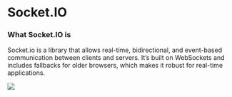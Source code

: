 # Socket.IO

### What Socket.IO is

Socket.io is a library that allows real-time, bidirectional, and event-based communication between clients and servers. It’s built on WebSockets and includes fallbacks for older browsers, which makes it robust for real-time applications.

<img src='https://socket.io/images/bidirectional-communication2-dark.png'>
